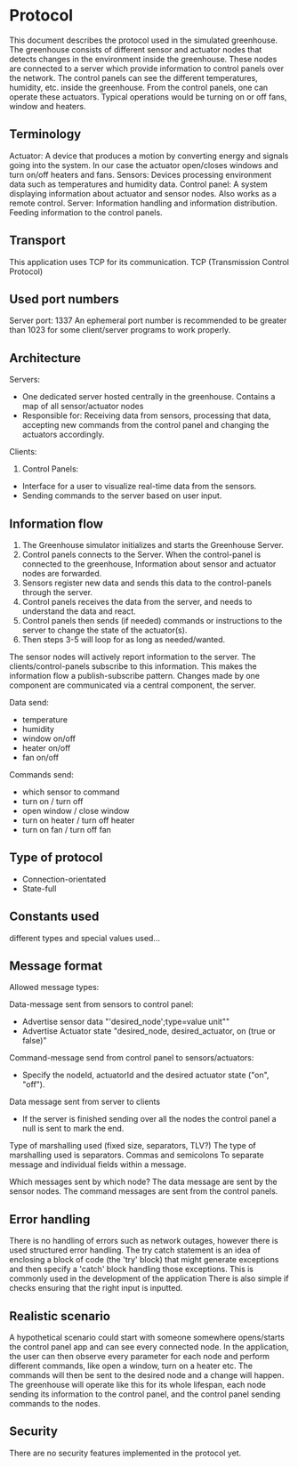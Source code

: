 # Protocol
This document describes the protocol used in the simulated greenhouse. The greenhouse consists of
different  sensor and actuator nodes that detects changes in the environment inside the greenhouse. These
nodes are connected to a server which provide information to control panels over the network. 
The control panels can see the different temperatures, humidity, etc. inside the greenhouse. From the control 
panels, one can operate these actuators. Typical operations would be turning on or off fans, window and heaters. 

## Terminology
Actuator: A device that produces a motion by converting energy and signals going into the system. In our case the 
actuator open/closes windows and turn on/off heaters and fans. 
Sensors: Devices processing environment data such as temperatures and humidity data.
Control panel: A system displaying information about actuator and sensor nodes. Also works as a remote control. 
Server: Information handling and information distribution. Feeding information to the control panels.

## Transport
This application uses TCP for its communication. TCP (Transmission Control Protocol)

## Used port numbers
Server port: 1337
An ephemeral port number is recommended to be greater than
1023 for some client/server programs to work properly.

## Architecture
Servers: 
- One dedicated server hosted centrally in the greenhouse. Contains a map of all sensor/actuator nodes
- Responsible for: Receiving data from sensors, processing that data, 
  accepting new commands from the control panel and changing the actuators accordingly. 

Clients:
1. Control Panels:
- Interface for a user to visualize real-time data from the sensors.
- Sending commands to the server based on user input.

## Information flow
1. The Greenhouse simulator initializes and starts the Greenhouse Server.  
2. Control panels connects to the Server. When the control-panel is connected to the greenhouse, 
   Information about sensor and actuator nodes are forwarded.
3. Sensors register new data and sends this data to the control-panels through the server.
4. Control panels receives the data from the server, and needs to understand the data and react.
5. Control panels then sends (if needed) commands or instructions to the server to change the state of the actuator(s).
6. Then steps 3-5 will loop for as long as needed/wanted.

The sensor nodes will actively report information to the server. The clients/control-panels subscribe to this 
information. This makes the information flow a publish-subscribe pattern. Changes made by one component are 
communicated via a central component, the server.

Data send:
- temperature
- humidity
- window on/off
- heater on/off
- fan on/off

Commands send:
- which sensor to command
- turn on / turn off
- open window / close window
- turn on heater / turn off heater
- turn on fan / turn off fan

## Type of protocol
- Connection-orientated
- State-full

## Constants used
different types and special values used...

## Message format
Allowed message types:

Data-message sent from sensors to control panel:
- Advertise sensor data "'desired_node';type=value unit""
- Advertise Actuator state "desired_node, desired_actuator, on (true or false)"

Command-message send from control panel to sensors/actuators:
- Specify the nodeId, actuatorId and the desired actuator state ("on", "off").

Data message sent from server to clients
- If the server is finished sending over all the nodes the control panel a null is sent to mark the end.

Type of marshalling used (fixed size, separators, TLV?)
The type of marshalling used is separators. Commas and semicolons To separate message and individual fields 
within a message.

Which messages sent by which node?
The data message are sent by the sensor nodes. 
The command messages are sent from the control panels.

## Error handling
There is no handling of errors such as network outages, however there is used structured error handling. The try catch
statement is an idea of enclosing a block of code (the 'try' block) that might generate exceptions and then specify a
'catch' block handling those exceptions. This is commonly used in the development of the application There is also 
simple if checks ensuring that the right input is inputted. 

## Realistic scenario
A hypothetical scenario could start with someone somewhere opens/starts the control panel app and 
can see every connected node. In the application, the user can then observe every parameter for each
node and perform different commands, like open a window, turn on a heater etc. The commands will
then be sent to the desired node and a change will happen. The greenhouse will operate like this for
its whole lifespan, each node sending its information to the control panel, and the control panel 
sending commands to the nodes.

## Security
There are no security features implemented in the protocol yet.  